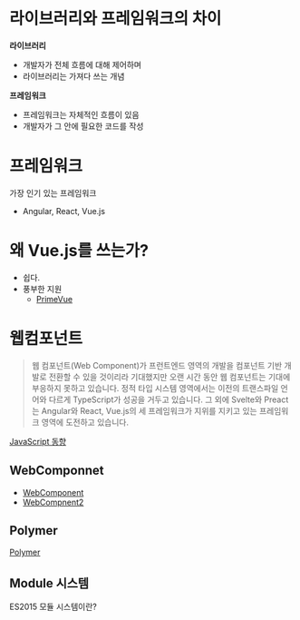 
# 라이브러리와 프레임워크의 차이

**라이브러리**

* 개발자가 전체 흐름에 대해 제어하며
* 라이브러리는 가져다 쓰는 개념

**프레임워크**
* 프레임워크는 자체적인 흐름이 있음
* 개발자가 그 안에 필요한 코드를 작성 


# 프레임워크 
가장 인기 있는 프레임워크 
* Angular, React, Vue.js 

# 왜 Vue.js를 쓰는가? 
* 쉽다. 
* 풍부한 지원
  * [PrimeVue](https://www.primefaces.org/primevue/)



# 웹컴포넌트 
>웹 컴포넌트(Web Component)가 프런트엔드 영역의 개발을 컴포넌트 기반 개발로 전환할 수 있을 것이리라 기대했지만 오랜 시간 동안 웹 컴포넌트는 기대에 부응하지 못하고 있습니다. 정적 타입 시스템 영역에서는 이전의 트랜스파일 언어와 다르게 TypeScript가 성공을 거두고 있습니다. 그 외에 Svelte와 Preact는 Angular와 React, Vue.js의 세 프레임워크가 지위를 지키고 있는 프레임워크 영역에 도전하고 있습니다.

[JavaScript 동향](https://d2.naver.com/helloworld/2108442) 


## WebComponnet
* [WebComponent](e00-webcomponent.md)
* [WebCompnent2](e00-webcomponent2.md)

## Polymer 
[Polymer](https://polymer-library.polymer-project.org/)



## Module 시스템 
ES2015 모듈 시스템이란? 

